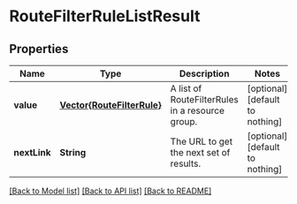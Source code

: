 # RouteFilterRuleListResult


## Properties
Name | Type | Description | Notes
------------ | ------------- | ------------- | -------------
**value** | [**Vector{RouteFilterRule}**](RouteFilterRule.md) | A list of RouteFilterRules in a resource group. | [optional] [default to nothing]
**nextLink** | **String** | The URL to get the next set of results. | [optional] [default to nothing]


[[Back to Model list]](../README.md#models) [[Back to API list]](../README.md#api-endpoints) [[Back to README]](../README.md)


